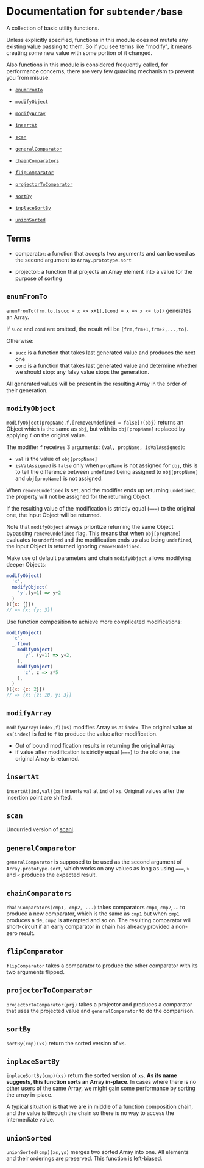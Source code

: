 # Documentation for `subtender/base`

A collection of basic utility functions.

Unless explicitly specified, functions in this module does not mutate any existing value
passing to them. So if you see terms like "modify", it means creating some new value
with some portion of it changed.

Also functions in this module is considered frequently called, for performance concerns,
there are very few guarding mechanism to prevent you from misuse.

- [`enumFromTo`](#enumfromto)
- [`modifyObject`](#modifyobject)

- [`modifyArray`](#modifyarray)
- [`insertAt`](#insertat)
- [`scan`](#scan)
- [`generalComparator`](#generalcomparator)
- [`chainComparators`](#chaincomparators)
- [`flipComparator`](#flipcomparator)
- [`projectorToComparator`](#projectortocomparator)
- [`sortBy`](#sortby)
- [`inplaceSortBy`](#inplacesortby)
- [`unionSorted`](#unionsorted)

## Terms

- comparator: a function that accepts two arguments and can be used as
  the second argument to `Array.prototype.sort`

- projector: a function that projects an Array element into a value
  for the purpose of sorting

## `enumFromTo`

`enumFromTo(frm,to,[succ = x => x+1],[cond = x => x <= to])` generates an Array.

If `succ` and `cond` are omitted, the result will be `[frm,frm+1,frm+2,...,to]`.

Otherwise:

- `succ` is a function that takes last generated value and produces the next one
- `cond` is a function that takes last generated value and determine
  whether we should stop: any falsy value stops the generation.

All generated values will be present in the resulting Array in the order
of their generation.

## `modifyObject`

`modifyObject(propName,f,[removeUndefined = false])(obj)` returns an Object which is the same as
`obj`, but with its `obj[propName]` replaced by applying `f` on the original value.

The modifier `f` receives 3 arguments: `(val, propName, isValAssigned)`:

  - `val` is the value of `obj[propName]`
  - `isValAssigned` is `false` only when `propName` is not assigned for `obj`,
    this is to tell the difference between `undefined` being assigned to `obj[propName]`
    and `obj[propName]` is not assigned.

When `removeUndefined` is set, and the modifier ends up returning `undefined`,
the property will not be assigned for the returning Object.

If the resulting value of the modification is strictly equal (`===`)
to the original one, the input Object will be returned.

Note that `modifyObject` always prioritize returning the same Object bypassing
`removeUndefined` flag. This means that when `obj[propName]` evaluates to `undefined`
and the modification ends up also being `undefined`, the input Object is returned
ignoring `removeUndefined`.

Make use of default parameters and chain `modifyObject` allows modifying
deeper Objects:

```js
modifyObject(
  'x',
  modifyObject(
    'y',(y=1) => y+2
  )
)({x: {}})
// => {x: {y: 3}}
```

Use function composition to achieve more complicated modifications:

```js
modifyObject(
  'x',
  _.flow(
    modifyObject(
      'y', (y=1) => y+2,
    ),
    modifyObject(
      'z', z => z*5
    ),
  )
)({x: {z: 2}})
// => {x: {z: 10, y: 3}}
```

## `modifyArray`

`modifyArray(index,f)(xs)` modifies Array `xs` at `index`.
The original value at `xs[index]` is fed to `f` to produce the value
after modification.

- Out of bound modification results in returning the original Array
- if value after modification is strictly equal (`===`) to the old one,
  the original Array is returned.

## `insertAt`

`insertAt(ind,val)(xs)` inserts `val` at `ind` of `xs`.
Original values after the insertion point are shifted.

## `scan`

Uncurried version of [scanl](https://hackage.haskell.org/package/base-4.10.0.0/docs/Data-List.html#v:scanl).

## `generalComparator`

`generalComparator` is supposed to be used as the second argument of `Array.prototype.sort`,
which works on any values as long as using `===`, `>` and `<` produces
the expected result.

## `chainComparators`

`chainComparators(cmp1, cmp2, ...)` takes comparators `cmp1`, `cmp2`, ...
to produce a new comparator, which is the same as `cmp1` but when
`cmp1` produces a tie, `cmp2` is attempted and so on.
The resulting comparator will short-circuit if an early comparator in chain
has already provided a non-zero result.

## `flipComparator`

`flipComparator` takes a comparator to produce the other comparator
with its two arguments flipped.

## `projectorToComparator`

`projectorToComparator(prj)` takes a projector and produces a comparator
that uses the projected value and `generalComparator` to do the comparison.

## `sortBy`

`sortBy(cmp)(xs)` return the sorted version of `xs`.

## `inplaceSortBy`

`inplaceSortBy(cmp)(xs)` return the sorted version of `xs`.
**As its name suggests, this function sorts an Array in-place**.
In cases where there is no other users of the same Array,
we might gain some performance by sorting the array in-place.

A typical situation is that we are in middle of a function composition chain,
and the value is through the chain so there is no way to access the intermediate value.

## `unionSorted`

`unionSorted(cmp)(xs,ys)` merges two sorted Array into one.
All elements and their orderings are preserved. This function is left-biased.
